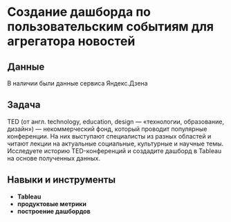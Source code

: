 # Создание дашборда по пользовательским событиям для агрегатора новостей

## Данные

В наличии были данные сервиса Яндекс.Дзена

## Задача

TED (от англ. technology, education, design — «технологии, образование, дизайн») — некоммерческий фонд, который проводит популярные конференции. На них выступают специалисты из разных областей и читают лекции на актуальные социальные, культурные и научные темы. Исследуете историю TED-конференций и создадите дашборд в Tableau на основе полученных данных.

## Навыки и инструменты

- **Tableau**
- **продуктовые метрики**
- **построение дашбордов**
